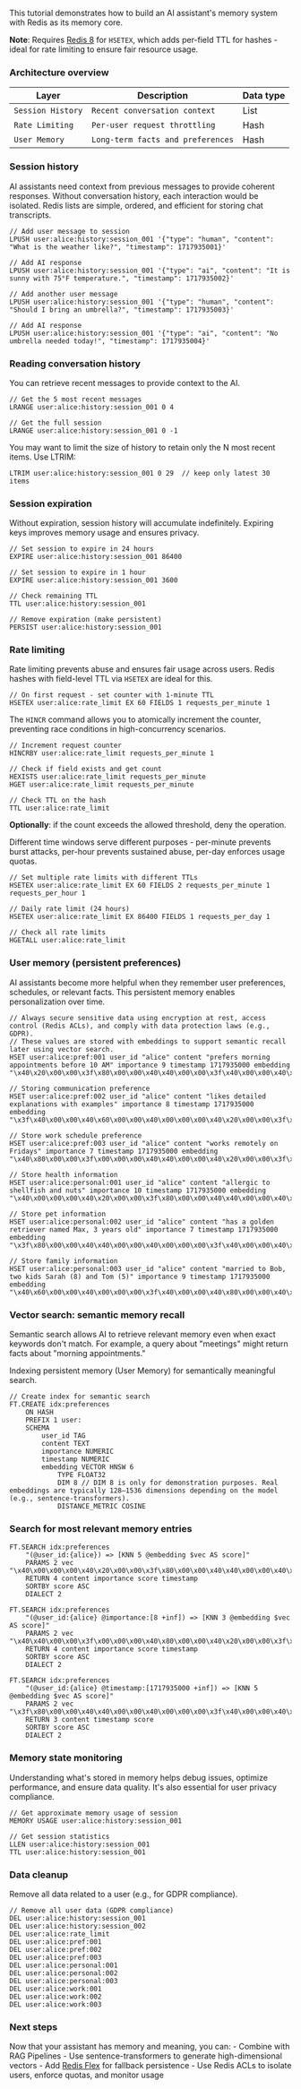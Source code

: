 This tutorial demonstrates how to build an AI assistant's memory system with Redis as its memory core.

**Note**: Requires [Redis 8](https://hub.docker.com/_/redis/tags) for `HSETEX`, which adds per-field TTL for hashes - ideal for rate limiting to ensure fair resource usage.

### Architecture overview
| Layer | Description | Data type |
| ---------- | ---------- | ---------- |
| `Session History`| `Recent conversation context` | List |
| `Rate Limiting` | `Per-user request throttling` | Hash |
| `User Memory` | `Long-term facts and preferences` | Hash |

### Session history
AI assistants need context from previous messages to provide coherent responses. Without conversation history, each interaction would be isolated. Redis lists are simple, ordered, and efficient for storing chat transcripts.

```redis:[run_confirmation=true] Store conversation history
// Add user message to session
LPUSH user:alice:history:session_001 '{"type": "human", "content": "What is the weather like?", "timestamp": 1717935001}'

// Add AI response
LPUSH user:alice:history:session_001 '{"type": "ai", "content": "It is sunny with 75°F temperature.", "timestamp": 1717935002}'

// Add another user message
LPUSH user:alice:history:session_001 '{"type": "human", "content": "Should I bring an umbrella?", "timestamp": 1717935003}'

// Add AI response
LPUSH user:alice:history:session_001 '{"type": "ai", "content": "No umbrella needed today!", "timestamp": 1717935004}'
```
### Reading conversation history
You can retrieve recent messages to provide context to the AI.

```redis:[run_confirmation=no] Read conversation history
// Get the 5 most recent messages
LRANGE user:alice:history:session_001 0 4

// Get the full session
LRANGE user:alice:history:session_001 0 -1
```
You may want to limit the size of history to retain only the N most recent items. Use LTRIM:
```redis:[run_confirmation=yes] Read conversation history
LTRIM user:alice:history:session_001 0 29  // keep only latest 30 items
```

### Session expiration
Without expiration, session history will accumulate indefinitely. Expiring keys improves memory usage and ensures privacy.

```redis:[run_confirmation=true] Session expiration
// Set session to expire in 24 hours
EXPIRE user:alice:history:session_001 86400

// Set session to expire in 1 hour
EXPIRE user:alice:history:session_001 3600

// Check remaining TTL
TTL user:alice:history:session_001

// Remove expiration (make persistent)
PERSIST user:alice:history:session_001
```

### Rate limiting
Rate limiting prevents abuse and ensures fair usage across users. Redis hashes with field-level TTL via `HSETEX` are ideal for this.

```redis:[run_confirmation=true] Initialize Rate Limiting
// On first request - set counter with 1-minute TTL
HSETEX user:alice:rate_limit EX 60 FIELDS 1 requests_per_minute 1
```

The `HINCR` command allows you to atomically increment the counter, preventing race conditions in high-concurrency scenarios.

```redis:[run_confirmation=true] Increment Requests
// Increment request counter
HINCRBY user:alice:rate_limit requests_per_minute 1

// Check if field exists and get count
HEXISTS user:alice:rate_limit requests_per_minute
HGET user:alice:rate_limit requests_per_minute

// Check TTL on the hash
TTL user:alice:rate_limit
```
**Optionally**: if the count exceeds the allowed threshold, deny the operation.

Different time windows serve different purposes - per-minute prevents burst attacks, per-hour prevents sustained abuse, per-day enforces usage quotas.
```redis:[run_confirmation=true] Rate Limiting with Different Time Windows
// Set multiple rate limits with different TTLs
HSETEX user:alice:rate_limit EX 60 FIELDS 2 requests_per_minute 1 requests_per_hour 1

// Daily rate limit (24 hours)
HSETEX user:alice:rate_limit EX 86400 FIELDS 1 requests_per_day 1

// Check all rate limits
HGETALL user:alice:rate_limit
```

### User memory (persistent preferences)
AI assistants become more helpful when they remember user preferences, schedules, or relevant facts. This persistent memory enables personalization over time.

```redis:[run_confirmation=true] Store User Preferences
// Always secure sensitive data using encryption at rest, access control (Redis ACLs), and comply with data protection laws (e.g., GDPR).
// These values are stored with embeddings to support semantic recall later using vector search.
HSET user:alice:pref:001 user_id "alice" content "prefers morning appointments before 10 AM" importance 9 timestamp 1717935000 embedding "\x40\x20\x00\x00\x3f\x80\x00\x00\x40\x40\x00\x00\x3f\x40\x00\x00\x40\x60\x00\x00\x40\x00\x00\x00\x3f\x00\x00\x00\x40\x80\x00\x00"

// Storing communication preference
HSET user:alice:pref:002 user_id "alice" content "likes detailed explanations with examples" importance 8 timestamp 1717935000 embedding "\x3f\x40\x00\x00\x40\x60\x00\x00\x40\x00\x00\x00\x40\x20\x00\x00\x3f\x80\x00\x00\x40\x40\x00\x00\x40\x80\x00\x00\x3f\x00\x00\x00"

// Store work schedule preference
HSET user:alice:pref:003 user_id "alice" content "works remotely on Fridays" importance 7 timestamp 1717935000 embedding "\x40\x80\x00\x00\x3f\x00\x00\x00\x40\x40\x00\x00\x40\x20\x00\x00\x3f\x80\x00\x00\x40\x60\x00\x00\x40\x00\x00\x00\x3f\x40\x00\x00"

// Store health information
HSET user:alice:personal:001 user_id "alice" content "allergic to shellfish and nuts" importance 10 timestamp 1717935000 embedding "\x40\x00\x00\x00\x40\x20\x00\x00\x3f\x80\x00\x00\x40\x40\x00\x00\x40\x60\x00\x00\x3f\x40\x00\x00\x40\x80\x00\x00\x3f\x00\x00\x00"

// Store pet information
HSET user:alice:personal:002 user_id "alice" content "has a golden retriever named Max, 3 years old" importance 7 timestamp 1717935000 embedding "\x3f\x80\x00\x00\x40\x40\x00\x00\x40\x00\x00\x00\x3f\x40\x00\x00\x40\x80\x00\x00\x40\x20\x00\x00\x3f\x00\x00\x00\x40\x60\x00\x00"

// Store family information
HSET user:alice:personal:003 user_id "alice" content "married to Bob, two kids Sarah (8) and Tom (5)" importance 9 timestamp 1717935000 embedding "\x40\x60\x00\x00\x40\x00\x00\x00\x3f\x40\x00\x00\x40\x80\x00\x00\x40\x20\x00\x00\x3f\x80\x00\x00\x40\x40\x00\x00\x3f\x00\x00\x00"
```

### Vector search: semantic memory recall
Semantic search allows AI to retrieve relevant memory even when exact keywords don't match. For example, a query about "meetings" might return facts about "morning appointments."

Indexing persistent memory (User Memory) for semantically meaningful search.

```redis:[run_confirmation=true] Create a Vector Index
// Create index for semantic search
FT.CREATE idx:preferences
    ON HASH
    PREFIX 1 user:
    SCHEMA
        user_id TAG
        content TEXT
        importance NUMERIC
        timestamp NUMERIC
        embedding VECTOR HNSW 6
            TYPE FLOAT32
            DIM 8 // DIM 8 is only for demonstration purposes. Real embeddings are typically 128–1536 dimensions depending on the model (e.g., sentence-transformers).
            DISTANCE_METRIC COSINE
```

### Search for most relevant memory entries

```redis:[run_confirmation=false] Find Top 5 Most Relevant User Memory Items
FT.SEARCH idx:preferences 
    "(@user_id:{alice}) => [KNN 5 @embedding $vec AS score]" 
    PARAMS 2 vec "\x40\x00\x00\x00\x40\x20\x00\x00\x3f\x80\x00\x00\x40\x40\x00\x00\x40\x60\x00\x00\x3f\x40\x00\x00\x40\x80\x00\x00\x3f\x00\x00\x00"
    RETURN 4 content importance score timestamp
    SORTBY score ASC
    DIALECT 2
```

```redis:[run_confirmation=false] Search High-Importance Items Only
FT.SEARCH idx:preferences
    "(@user_id:{alice} @importance:[8 +inf]) => [KNN 3 @embedding $vec AS score]"
    PARAMS 2 vec "\x40\x40\x00\x00\x3f\x00\x00\x00\x40\x80\x00\x00\x40\x20\x00\x00\x3f\x80\x00\x00\x40\x60\x00\x00\x40\x00\x00\x00\x3f\x40\x00\x00"
    RETURN 4 content importance score timestamp
    SORTBY score ASC
    DIALECT 2
```
```redis:[run_confirmation=false] Search Recent User Memories
FT.SEARCH idx:preferences
    "(@user_id:{alice} @timestamp:[1717935000 +inf]) => [KNN 5 @embedding $vec AS score]"
    PARAMS 2 vec "\x3f\x80\x00\x00\x40\x40\x00\x00\x40\x00\x00\x00\x3f\x40\x00\x00\x40\x80\x00\x00\x40\x20\x00\x00\x3f\x00\x00\x00\x40\x60\x00\x00"
    RETURN 3 content timestamp score
    SORTBY score ASC
    DIALECT 2
```

### Memory state monitoring
Understanding what's stored in memory helps debug issues, optimize performance, and ensure data quality. It's also essential for user privacy compliance.
```redis:[run_confirmation=false] Monitor user sessions
// Get approximate memory usage of session
MEMORY USAGE user:alice:history:session_001

// Get session statistics
LLEN user:alice:history:session_001
TTL user:alice:history:session_001
```
### Data cleanup
Remove all data related to a user (e.g., for GDPR compliance).

```redis:[run_confirmation=true] Delete user data
// Remove all user data (GDPR compliance)
DEL user:alice:history:session_001
DEL user:alice:history:session_002
DEL user:alice:rate_limit
DEL user:alice:pref:001
DEL user:alice:pref:002
DEL user:alice:pref:003
DEL user:alice:personal:001
DEL user:alice:personal:002
DEL user:alice:personal:003
DEL user:alice:work:001
DEL user:alice:work:002
DEL user:alice:work:003
```

### Next steps
Now that your assistant has memory and meaning, you can:
    - Combine with RAG Pipelines
    - Use sentence-transformers to generate high-dimensional vectors
    - Add [Redis Flex](https://redis.io/solutions/flex/?utm_source=redisinsight&utm_medium=app&utm_campaign=tutorials) for fallback persistence
    - Use Redis ACLs to isolate users, enforce quotas, and monitor usage
